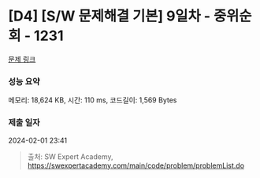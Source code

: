 # [D4] [S/W 문제해결 기본] 9일차 - 중위순회 - 1231 

[문제 링크](https://swexpertacademy.com/main/code/problem/problemDetail.do?contestProbId=AV140YnqAIECFAYD) 

### 성능 요약

메모리: 18,624 KB, 시간: 110 ms, 코드길이: 1,569 Bytes

### 제출 일자

2024-02-01 23:41



> 출처: SW Expert Academy, https://swexpertacademy.com/main/code/problem/problemList.do